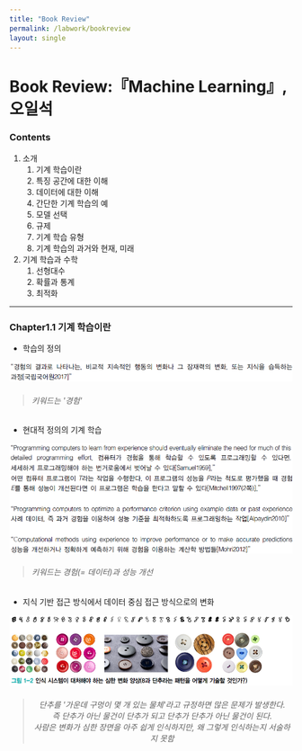 ```yaml
---
title: "Book Review"
permalink: /labwork/bookreview
layout: single
---
```


# Book Review:『Machine Learning』, 오일석  
### Contents
1. 소개  
    1. 기계 학습이란
    2. 특징 공간에 대한 이해
    3. 데이터에 대한 이해
    4. 간단한 기계 학습의 예
    5. 모델 선택
    6. 규제
    7. 기계 학습 유형
    8. 기계 학습의 과거와 현재, 미래
2. 기계 학습과 수학  
    1. 선형대수
    2. 확률과 통계
    3. 최적화    
***

### Chapter1.1 기계 학습이란
- 학습의 정의  

![학습이란](/_pages/images/chap01_02/image1.png "학습이란")  
> ###### 키워드는 '경험'

- 현대적 정의의 기계 학습  

![기계 학습의 정의_1](/_pages/images/chap01_02/image2.png "기계 학습의 정의_1")
![기계 학습의 정의_2](/_pages/images/chap01_02/image3.png "기계 학습의 정의_2")  
> ###### 키워드는 경험(= 데이터)과 성능 개선  

- 지식 기반 접근 방식에서 데이터 중심 접근 방식으로의 변화  

![지식 기반의 한계](/_pages/images/chap01_02/image5.png "지식 기반의 한계")  
> ###### <center>단추를 '가운데 구멍이 몇 개 있는 물체'라고 규정하면 많은 문제가 발생한다. <br>즉 단추가 아닌 물건이 단추가 되고 단추가 단추가 아닌 물건이 된다. <br> *사람은 변화가 심한 장면을 아주 쉽게 인식하지만, 왜 그렇게 인식하는지 서술하지 못함*</center>
